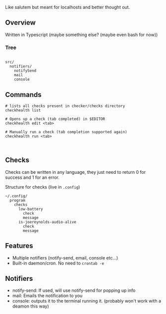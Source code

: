 Like salutem but meant for localhosts and better thought out.


## Overview

Written in Typescript (maybe something else? (maybe even bash for now))

### Tree

```

src/ 
  notifiers/
    notifySend
    mail
    console
```

## Commands

```
# lists all checks present in checker/checks directory
checkhealth list

# Opens up a check (tab completed) in $EDITOR
checkhealth edit <tab>

# Manually run a check (tab completion supported again)
checkhealth run <tab>



```

## Checks

Checks can be written in any language, they just need to return 0 for success
and 1 for an error. 

Structure for checks (live in `.config`)

```
~/.config/
  program
    checks
      low-battery
        check
        message
      is-joereynolds-audio-alive
        check
        message

```


## Features

- Multiple notifiers (notify-send, email, console etc...)
- Built-in daemon/cron. No need to `crontab -e`


## Notifiers

- notify-send: If used, will use notify-send for popping up info
- mail: Emails the notification to you
- console: outputs it to the terminal running it. (probably won't work with a
  deamon this way)


